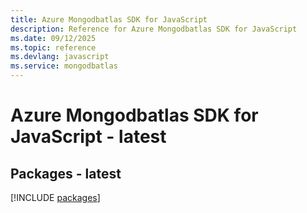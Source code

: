 ```yaml
---
title: Azure Mongodbatlas SDK for JavaScript
description: Reference for Azure Mongodbatlas SDK for JavaScript
ms.date: 09/12/2025
ms.topic: reference
ms.devlang: javascript
ms.service: mongodbatlas
---
```

# Azure Mongodbatlas SDK for JavaScript - latest
## Packages - latest
[!INCLUDE [packages](mongodbatlas-index.md)]